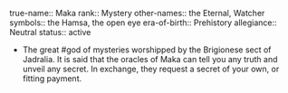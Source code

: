 true-name:: Maka
rank:: Mystery
other-names:: the Eternal, Watcher
symbols:: the Hamsa, the open eye
era-of-birth:: Prehistory
allegiance:: Neutral
status:: active

- The great #god of mysteries worshipped by the Brigionese sect of Jadralia. It is said that the oracles of Maka can tell you any truth and unveil any secret. In exchange, they request a secret of your own, or  fitting payment.
